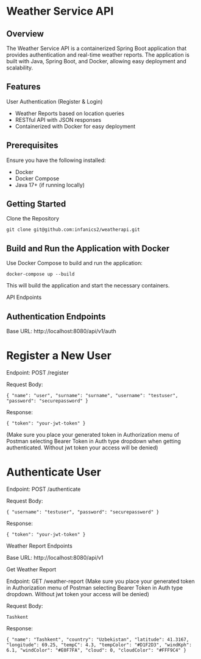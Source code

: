 # Weather Service API

## Overview

The Weather Service API is a containerized Spring Boot application that provides authentication and real-time weather reports. The application is built with Java, Spring Boot, and Docker, allowing easy deployment and scalability.

## Features

User Authentication (Register & Login)

- Weather Reports based on location queries
- RESTful API with JSON responses
- Containerized with Docker for easy deployment

## Prerequisites

Ensure you have the following installed:

- Docker
- Docker Compose
- Java 17+ (if running locally)

## Getting Started

Clone the Repository

`git clone git@github.com:infanics2/weatherapi.git`


## Build and Run the Application with Docker

Use Docker Compose to build and run the application:

`docker-compose up --build`

This will build the application and start the necessary containers.

API Endpoints

## Authentication Endpoints

Base URL: http://localhost:8080/api/v1/auth

# Register a New User

Endpoint: POST /register

Request Body:

`{
"name": "user",
"surname": "surname",
"username": "testuser",
"password": "securepassword"
}`

Response:

`{
"token": "your-jwt-token"
}`

(Make sure you place your generated token in Authorization menu of Postman selecting Bearer Token
in Auth type dropdown when getting authenticated. Without jwt token your access will be denied)

# Authenticate User

Endpoint: POST /authenticate

Request Body:

`{
"username": "testuser",
"password": "securepassword"
}`

Response:

`{
"token": "your-jwt-token"
}`

Weather Report Endpoints

Base URL: http://localhost:8080/api/v1

Get Weather Report

Endpoint: GET /weather-report
(Make sure you place your generated token in Authorization menu of Postman selecting Bearer Token 
in Auth type dropdown. Without jwt token your access will be denied)

Request Body:

`Tashkent`

Response:

`{
    "name": "Tashkent",
    "country": "Uzbekistan",
    "latitude": 41.3167,
    "longitude": 69.25,
    "tempC": 4.3,
    "tempColor": "#D1F2D3",
    "windKph": 6.1,
    "windColor": "#E0F7FA",
    "cloud": 0,
    "cloudColor": "#FFF9C4"
}`
